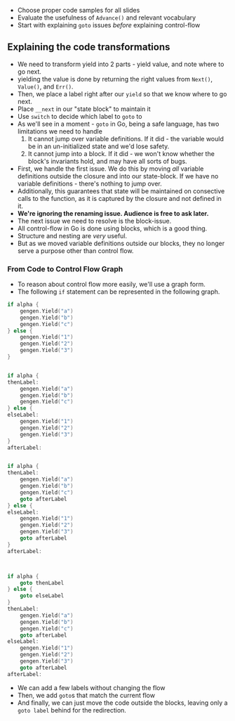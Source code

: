 - Choose proper code samples for all slides
- Evaluate the usefulness of `Advance()` and relevant vocabulary
- Start with explaining `goto` issues _before_ explaining control-flow


## Explaining the code transformations

- We need to transform yield into 2 parts - yield value, and note where to go next.
- yielding the value is done by returning the right values from `Next()`, `Value()`, and `Err()`.
- Then, we place a label right after our `yield` so that we know where to go next.
- Place `__next` in our "state block" to maintain it
- Use `switch` to decide which label to `goto` to
- As we'll see in a moment - `goto` in Go, being a safe language, has two limitations we need to handle
  1. It cannot jump over variable definitions. If it did - the variable would be in an un-initialized 
     state and we'd lose safety.
  2. It cannot jump into a block. If it did - we won't know whether the block's invariants hold,
     and may have all sorts of bugs.
- First, we handle the first issue. We do this by moving _all_ variable definitions outside the closure
  and into our state-block. If we have no variable definitions - there's nothing to jump over.
- Additionally, this guarantees that state will be maintained on consective calls to the function,
  as it is captured by the closure and not defined in it.
- **We're ignoring the renaming issue. Audience is free to ask later.**
- The next issue we need to resolve is the block-issue.
- All control-flow in Go is done using blocks, which is a good thing.
- Structure and nesting are _very_ useful.
- But as we moved variable definitions outside our blocks, they no longer serve a purpose other
  than control flow.
### From Code to Control Flow Graph
- To reason about control flow more easily, we'll use a graph form.
- The following `if` statement can be represented in the following graph.
```go
if alpha {
	gengen.Yield("a")
	gengen.Yield("b")
	gengen.Yield("c")
} else {
	gengen.Yield("1")
	gengen.Yield("2")
	gengen.Yield("3")
}


if alpha {
thenLabel:
    gengen.Yield("a")
    gengen.Yield("b")
    gengen.Yield("c")
} else {
elseLabel:
    gengen.Yield("1")
    gengen.Yield("2")
    gengen.Yield("3")
}
afterLabel:


if alpha {
thenLabel:
    gengen.Yield("a")
    gengen.Yield("b")
    gengen.Yield("c")
    goto afterLabel
} else {
elseLabel:
    gengen.Yield("1")
    gengen.Yield("2")
    gengen.Yield("3")
    goto afterLabel
}
afterLabel:



if alpha {
    goto thenLabel
} else {
    goto elseLabel
}
thenLabel:
    gengen.Yield("a")
    gengen.Yield("b")
    gengen.Yield("c")
    goto afterLabel
elseLabel:
    gengen.Yield("1")
    gengen.Yield("2")
    gengen.Yield("3")
    goto afterLabel
afterLabel:

```
- We can add a few labels without changing the flow
- Then, we add `goto`s that match the current flow
- And finally, we can just move the code outside the blocks,
  leaving only a `goto label` behind for the redirection.
